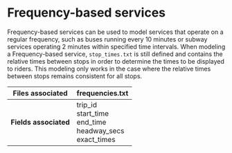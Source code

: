 # Frequency-based services

<div class="grid" markdown>

Frequency-based services can be used to model services that operate on a regular frequency, such as buses running every 10 minutes or subway services operating 2 minutes within specified time intervals.
When modeling a Frequency-based service, `stop_times.txt` is still defined and contains the relative times between stops in order to determine the times to be displayed to riders. This modeling only works in the case where the relative times between stops remains consistent for all stops.


| Files associated      | frequencies.txt                                                  |
|-----------------------|------------------------------------------------------------------|
| **Fields associated** | trip_id<br>start_time<br>end_time<br>headway_secs<br>exact_times |


</div>